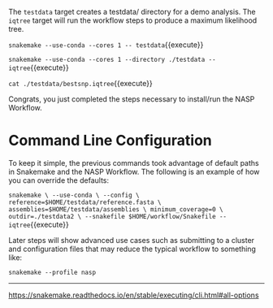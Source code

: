 The `testdata` target creates a testdata/ directory for a demo analysis. The `iqtree` target will run the workflow steps to produce a maximum likelihood tree.

`snakemake --use-conda --cores 1 -- testdata`{{execute}}

`snakemake --use-conda --cores 1 --directory ./testdata -- iqtree`{{execute}}

`cat ./testdata/bestsnp.iqtree`{{execute}}

Congrats, you just completed the steps necessary to install/run the NASP Workflow.

# Command Line Configuration

To keep it simple, the previous commands took advantage of default paths in Snakemake and the NASP Workflow. The following is an example of how you can override the defaults:

`snakemake \
  --use-conda \
  --config \
    reference=$HOME/testdata/reference.fasta \
    assemblies=$HOME/testdata/assemblies \
    minimum_coverage=0 \
    outdir=./testdata2 \
  --snakefile $HOME/workflow/Snakefile -- iqtree`{{execute}}

Later steps will show advanced use cases such as submitting to a cluster and configuration files that may reduce the typical workflow to something like:

`snakemake --profile nasp`

---

https://snakemake.readthedocs.io/en/stable/executing/cli.html#all-options

